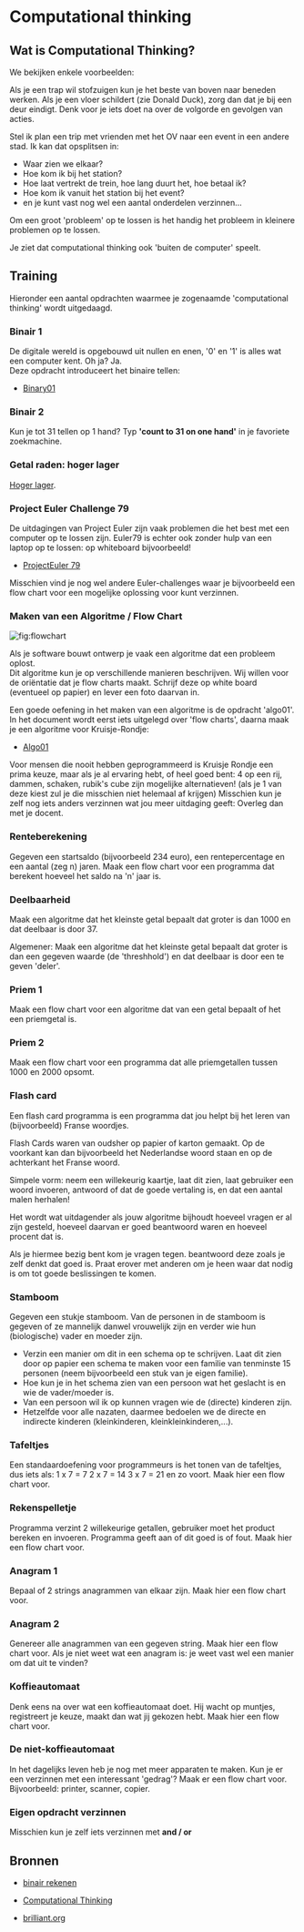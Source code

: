 # Computational thinking

## Wat is Computational Thinking?
We bekijken enkele voorbeelden:

Als je een trap wil stofzuigen kun je het beste van boven naar beneden werken. Als je een vloer schildert (zie Donald Duck), zorg dan dat je bij een deur eindigt. Denk voor je iets doet na over de volgorde en gevolgen van acties.

Stel ik plan een trip met vrienden met het OV naar een event in een andere stad.
Ik kan dat opsplitsen in:
- Waar zien we elkaar?
- Hoe kom ik bij het station?  
- Hoe laat vertrekt de trein, hoe lang duurt het, hoe betaal ik?
- Hoe kom ik vanuit het station bij het event?
- en je kunt vast nog wel een aantal onderdelen verzinnen...

Om een groot 'probleem' op te lossen is het handig het probleem in kleinere problemen op te lossen.

Je ziet dat computational thinking ook 'buiten de computer' speelt.

## Training
Hieronder een aantal opdrachten waarmee je zogenaamde 'computational thinking' wordt uitgedaagd.

### Binair 1
De digitale wereld is opgebouwd uit nullen en enen, '0' en '1' is alles wat een computer kent. Oh ja? Ja.  
Deze opdracht introduceert het binaire tellen:

+ [Binary01](binary01.pdf)

### Binair 2
Kun je tot 31 tellen op 1 hand? Typ **'count to 31 on one hand'** in je favoriete zoekmachine.

### Getal raden: hoger lager

[Hoger lager](hogerlager).

### Project Euler Challenge 79
De uitdagingen van Project Euler zijn vaak problemen die het best met een computer op te lossen zijn. Euler79 is echter ook zonder hulp van een laptop op te lossen: op whiteboard bijvoorbeeld!

+ [ProjectEuler 79](https://projecteuler.net/problem=79)

Misschien vind je nog wel andere Euler-challenges waar je bijvoorbeeld een flow chart voor een mogelijke oplossing voor kunt verzinnen.

### Maken van een Algoritme / Flow Chart

![fig:flowchart](figures/flowchart.engineering.jpg "flowchart")

Als je software bouwt ontwerp je vaak een algoritme dat een probleem oplost.  
Dit algoritme kun je op verschillende manieren beschrijven. Wij willen voor de oriëntatie dat je flow charts maakt. Schrijf deze op white board (eventueel op papier) en lever een foto daarvan in.

Een goede oefening in het maken van een algoritme is de opdracht 'algo01'. In het document wordt eerst iets uitgelegd over 'flow charts', daarna maak je een algoritme voor Kruisje-Rondje:

+ [Algo01](https://stasemsoft.github.io/softwarematerial/docs/computational/algo01.pdf)

Voor mensen die nooit hebben geprogrammeerd is Kruisje Rondje een prima keuze, maar als je al ervaring hebt, of heel goed bent: 4 op een rij, dammen, schaken, rubik's cube zijn mogelijke alternatieven! (als je 1 van deze kiest zul je die misschien niet helemaal af krijgen)
Misschien kun je zelf nog iets anders verzinnen wat jou meer uitdaging geeft: Overleg dan met je docent.

### Renteberekening
Gegeven een startsaldo (bijvoorbeeld 234 euro), een rentepercentage en een aantal (zeg n) jaren. Maak een flow chart voor een programma dat berekent hoeveel het saldo na 'n' jaar is.

### Deelbaarheid
Maak een algoritme dat het kleinste getal bepaalt dat groter is dan 1000 en dat deelbaar is door 37.

Algemener:
Maak een algoritme dat het kleinste getal bepaalt dat groter is dan een gegeven waarde (de 'threshhold') en dat deelbaar is door een te geven 'deler'.

### Priem 1
Maak een flow chart voor een algoritme dat van een getal bepaalt of het een priemgetal is.

### Priem 2
Maak een flow chart voor een programma dat alle priemgetallen tussen 1000 en 2000 opsomt. 

### Flash card
Een flash card programma is een programma dat jou helpt bij
het leren van (bijvoorbeeld) Franse woordjes.

Flash Cards waren van oudsher op papier of karton gemaakt. Op de voorkant kan dan bijvoorbeeld het Nederlandse woord staan en op de achterkant het Franse woord.

Simpele vorm: neem een willekeurig kaartje, laat dit zien, laat gebruiker een woord invoeren,
antwoord of dat de goede vertaling is, en dat een aantal malen herhalen!

Het wordt wat uitdagender als jouw algoritme bijhoudt hoeveel vragen er al zijn gesteld,
hoeveel daarvan er goed beantwoord waren en hoeveel procent dat is.

Als je hiermee bezig bent kom je vragen tegen. beantwoord deze zoals je zelf denkt dat goed is.
Praat erover met anderen om je heen waar dat nodig is om tot goede beslissingen te komen.

### Stamboom
Gegeven een stukje stamboom. Van de personen in de stamboom is gegeven of ze mannelijk danwel vrouwelijk zijn en verder wie hun (biologische) vader en moeder zijn.

- Verzin een manier om dit in een schema op te schrijven. Laat dit zien door op papier een schema te maken voor een familie van tenminste 15 personen (neem bijvoorbeeld een stuk van je eigen familie).
- Hoe kun je in het schema zien van een persoon wat het geslacht is en wie de vader/moeder is.
- Van een persoon wil ik op kunnen vragen wie de (directe) kinderen zijn.
- Hetzelfde voor alle nazaten, daarmee bedoelen we de directe en indirecte kinderen (kleinkinderen, kleinkleinkinderen,...).

### Tafeltjes
Een standaardoefening voor programmeurs is het tonen van de tafeltjes, dus iets als:
1 x 7 = 7
2 x 7 = 14
3 x 7 = 21
en zo voort.
Maak hier een flow chart voor.

### Rekenspelletje
Programma verzint 2 willekeurige getallen, gebruiker moet het product bereken en invoeren. Programma geeft aan of dit goed is of fout.
Maak hier een flow chart voor.

### Anagram 1
Bepaal of 2 strings anagrammen van elkaar zijn.
Maak hier een flow chart voor.

### Anagram 2
Genereer alle anagrammen van een gegeven string.
Maak hier een flow chart voor.
Als je niet weet wat een anagram is: je weet vast wel een manier om dat uit te vinden?

### Koffieautomaat
Denk eens na over wat een koffieautomaat doet. Hij wacht op muntjes, registreert je keuze, maakt dan wat jij gekozen hebt. Maak hier een flow chart voor.

### De niet-koffieautomaat
In het dagelijks leven heb je nog met meer apparaten te maken. Kun je er een verzinnen met een interessant 'gedrag'? Maak er een flow chart voor. Bijvoorbeeld: printer, scanner, copier.

### Eigen opdracht verzinnen
Misschien kun je zelf iets verzinnen met **and / or**

## Bronnen
+ [binair rekenen](https://csunplugged.org/en/topics/binary-numbers/unit-plan/how-binary-digits-work-junior/)

+ [Computational Thinking](https://csunplugged.org/en/computational-thinking/)

+ [brilliant.org](https://brilliant.org/daily-problems/)

